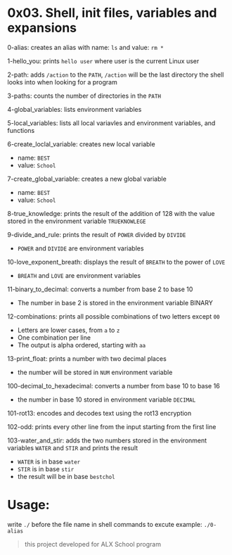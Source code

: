 # 0x03. Shell, init files, variables and expansions

0-alias: creates an alias with name: `ls` and value: `rm *`

1-hello_you: prints `hello user` where user is the current Linux user

2-path: adds `/action` to the `PATH`, `/action` will be the last directory the shell looks into when looking for a program

3-paths: counts the number of directories in the `PATH`

4-global_variables: lists environment variables

5-local_variables: lists all local variavles and environment variables, and functions

6-create_loclal_variable: creates new local variable 
* name: `BEST`
* value: `School`

7-create_global_variable: creates a new global variable
* name: `BEST`
* value: `School`

8-true_knowledge: prints the result of the addition of 128 with the value stored in the environment variable `TRUEKNOWLEGE`

9-divide_and_rule: prints the result of `POWER` divided by `DIVIDE`
* `POWER` and `DIVIDE` are environment variables

10-love_exponent_breath: displays the result of `BREATH` to the power of `LOVE`
* `BREATH` and `LOVE` are environment variables

11-binary_to_decimal: converts a number from base 2 to base 10
* The number in base 2 is stored in the environment variable BINARY

12-combinations: prints all possible combinations of two letters except `00`
* Letters are lower cases, from `a` to `z`
* One combination per line
* The output is alpha ordered, starting with `aa`

13-print_float: prints a number with two decimal places
* the number will be stored in `NUM` environment variable

100-decimal_to_hexadecimal: converts a number from base 10 to base 16
* the number in base 10 stored in environment variable `DECIMAL`

101-rot13: encodes and decodes text using the rot13 encryption

102-odd: prints every other line from the input starting from the first line

103-water_and_stir: adds the two numbers stored in the environment variables `WATER` and `STIR` and prints the result
* `WATER` is in base `water`
* `STIR` is in base `stir`
* the result will be in base `bestchol`

# Usage: 
write `./` before the file name in shell commands to excute example:
`./0-alias`

> this project developed for ALX School program
